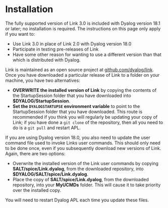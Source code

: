 # Installation

The fully supported version of Link 3.0 is included with Dyalog version 18.1 or later; no installation is required. The instructions on this page only apply if you want to:

- Use Link 3.0 in place of Link 2.0 with Dyalog version 18.0
- Participate in testing pre-releases of Link
- Have some other reason for wanting to use a different version than that which is distributed with Dyalog.

Link is maintained as an open source project at [github.com/dyalog/link](https://github.com/dyalog/link). Once you have downloaded a particular release of Link to a folder on your machine, you have two alternatives:

- **OVERWRITE the installed version of Link** by copying the contents of the StartupSession folder that you have downloaded into **$DYALOG/StartupSession**.
- **Set the `DYALOGSTARTUPSE` environment variable** to point to the StartupSession folder that you have downloaded. This route is recommended if you think you will regularly be updating your copy of Link; if you have done a `git clone` of the repository, then all you need to do is a `git pull` and restart APL.

If you are using Dyalog version 18.0, you also need to update the user command file used to invoke Links user commands. This should only need to be done once, even if you subsequently download new versions of Link. Again, there are two options:

- Overwrite the installed version of the Link user commands by copying **SALT/spice/Link.dyalog**, from the downloaded repository, into **$DYALOG/SALT/spice/Link.dyalog**.
- Place the copy of **SALT/spice/Link.dyalog**, from the downloaded repository, into your **MyUCMDs** folder. This will cause it to take priority over the installed copy.

You will need to restart Dyalog APL each time you update these files.